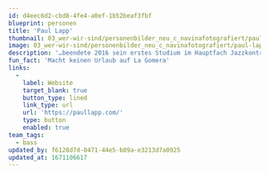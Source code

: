```yaml
---
id: d4eec6d2-cbd8-4fe4-a0ef-1b52beaf3fbf
blueprint: personen
title: 'Paul Lapp'
thumbnail: 03_wer-wir-sind/personenbilder_neu_c_navinafotografiert/paul-lapp_(c)_navinafotografiert-3712-b.jpg
image: 03_wer-wir-sind/personenbilder_neu_c_navinafotografiert/paul-lapp_(c)_navinafotografiert-3712-b.jpg
description: '…beendete 2016 sein erstes Studium im Hauptfach Jazzkontrabass und 2019 sein zweites Studium im Hauptfach klassischen Kontrabass an der HMT Leipzig erfolgreich. Bei Stegreif versucht er sowohl im Bandkontext mit der Rhythmusgruppe als auch im Orchesterkontext passend und geschmackvoll zu begleiten.'
fun_fact: 'Macht keinen Urlaub auf La Gomera'
links:
  -
    label: Website
    target_blank: true
    button_type: lined
    link_type: url
    url: 'https://paullapp.com/'
    type: button
    enabled: true
team_tags:
  - bass
updated_by: f6128d7d-0471-44e5-b89a-e3213d7a0925
updated_at: 1671106617
---
```

